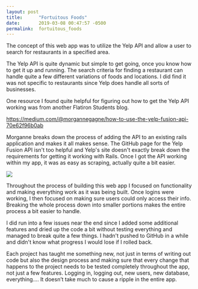 ```yaml
---
layout: post
title:      "Fortuitous Foods"
date:       2019-03-08 00:47:57 -0500
permalink:  fortuitous_foods
---
```



The concept of this web app was to utilize the Yelp API and allow a user to search for restaurants in a specified area.

The Yelp API is quite dynamic but simple to get going, once you know how to get it up and running.  The search criteria for finding a restaurant can handle quite a few different variations of foods and locations.  I did find it was not specific to restaurants since Yelp does handle all sorts of businesses.

One resource I found quite helpful for figuring out how to get the Yelp API working was from another Flatiron Students blog.

https://medium.com/@morgannegagne/how-to-use-the-yelp-fusion-api-70e62f96b0ab

Morganne breaks down the process of adding the API to an existing rails application and makes it all makes sense.  The GitHub page for the Yelp Fusion API isn't too helpful and Yelp's site doesn't exactly break down the requirements for getting it working with Rails.  Once I got the API working within my app, it was as easy as scraping, actually quite a bit easier.  

![](https://drive.google.com/file/d/1KMCiBbO_zzXewqV10QHnpIIJX5IVzqrq/view?usp=sharing)

Throughout the process of building this web app I focused on functionality and making everything work as it was being built.  Once logins were working, I then focused on making sure users could only access their info.  Breaking the whole process down into smaller portions makes the entire process a bit easier to handle.

I did run into a few issues near the end since I added some additional features and dried up the code a bit without testing everything and managed to break quite a few things.  I hadn't pushed to GitHub in a while and didn't know what progress I would lose if I rolled back.  

Each project has taught me something new, not just in terms of writing out code but also the design process and making sure that every change that happens to the project needs to be tested completely throughout the app, not just a few features.  Logging in, logging out, new users, new database, everything….  It doesn’t take much to cause a ripple in the entire app.
